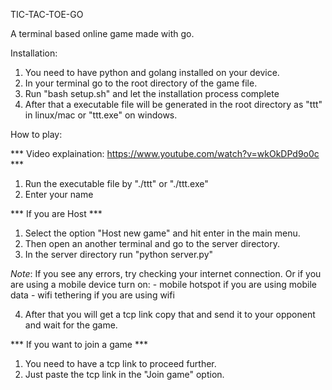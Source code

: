 TIC-TAC-TOE-GO

A terminal based online game made with go.

Installation:
  
1. You need to have python and golang installed on your device.
2. In your terminal go to the root directory of the game file.
3. Run "bash setup.sh" and let the installation process complete
4. After that a executable file will be generated in the root directory as "ttt" in linux/mac or "ttt.exe" on windows.

How to play:

*** Video explaination: https://www.youtube.com/watch?v=wkOkDPd9o0c ***

1. Run the executable file by "./ttt" or "./ttt.exe"
2. Enter your name

*** If you are Host ***

1. Select the option "Host new game" and hit enter in the main menu.
2. Then open an another terminal and go to the server directory.
3. In the server directory run "python server.py"

*Note*: If you see any errors, try checking your internet connection.
        Or if you are using a mobile device turn on: 
        - mobile hotspot if you are using mobile data
        - wifi tethering if you are using wifi

4. After that you will get a tcp link copy that and send it to your opponent and wait for the game.

*** If you want to join a game ***

1. You need to have a tcp link to proceed further.
2. Just paste the tcp link in the "Join game" option.
